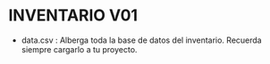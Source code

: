 # INVENTARIO V01

- data.csv : Alberga toda la base de datos del inventario. Recuerda siempre cargarlo a tu proyecto.